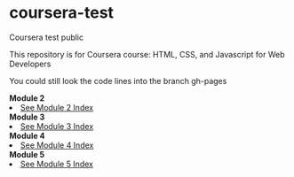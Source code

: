 # coursera-test
Coursera test public
<p>This repository is for Coursera course: HTML, CSS, and Javascript for Web Developers</p>
<p>You could still look the code lines into the branch gh-pages</p>
<section><b>Module 2</b></section>
<li><a href=https://josemerced.github.io/coursera-test/container-assignment/module2_solution/index.html>See Module 2 Index</a>
 <section><b>Module 3</b></section>
<li><a href=https://josemerced.github.io/coursera-test/container-assignment/module3_solution/index.html>See Module 3 Index</a>
  <section><b>Module 4</b></section>
<li><a href=https://josemerced.github.io/coursera-test/container-assignment/module4_solution/index.html>See Module 4 Index</a>
  <section><b>Module 5</b></section>
<li><a href=https://josemerced.github.io/coursera-test/container-assignment/module5_solution/index.html>See Module 5 Index</a>
